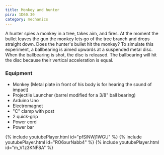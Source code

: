 ```yaml
---
title: Monkey and hunter
pira: 1D60.30 
category: mechanics
---
```


A hunter spies a monkey in a tree, takes aim, and fires. At the moment the bullet leaves the gun the monkey lets go of the tree branch and drops straight down. Does the hunter's bullet hit the monkey?
To simulate this experiment, a ballbearing is aimed upwards at a suspended metal disc. When the ballbearing is shot, the disc is released. The ballbearing will hit the disc because their vertical acceleration is equal.

### Equipment ###
- Monkey (Metal plate in front of his body is for hearing the sound of impact)
- Projectile Launcher (barrel modified for a 3/8" ball bearing)
- Arduino Uno
- Electromagnet
- "C" clamp with post
- 2 quick-grip
- Power cord
- Power bar

{% include youtubePlayer.html id="pfSiNWj1WGU" %}
{% include youtubePlayer.html id="RO6xurNabb4" %}
{% include youtubePlayer.html id="m_V1z3KNF8A" %}